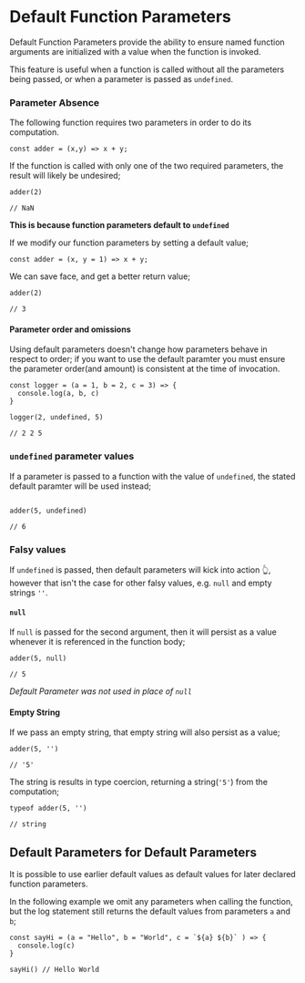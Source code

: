 # Default Function Parameters

Default Function Parameters provide the ability to ensure named function arguments are initialized with a value when the function is invoked.

This feature is useful when a function is called without all the parameters being passed, or when a parameter is passed as `undefined`.

### Parameter Absence

The following function requires two parameters in order to do its computation.

```
const adder = (x,y) => x + y;

```

If the function is called with only one of the two required parameters, the result will likely be undesired;

```
adder(2)

// NaN
```

**This is because function parameters default to `undefined`**

If we modify our function parameters by setting a default value;

```
const adder = (x, y = 1) => x + y;

```

We can save face, and get a better return value;

```
adder(2)

// 3
```

#### Parameter order and omissions

Using default parameters doesn't change how parameters behave in respect to order; if you want to use the default paramter you must ensure the parameter order(and amount) is consistent at the time of invocation.

```
const logger = (a = 1, b = 2, c = 3) => {
  console.log(a, b, c)
}

logger(2, undefined, 5)

// 2 2 5
```

### `undefined` parameter values

If a parameter is passed to a function with the value of `undefined`, the stated default paramter will be used instead;

```

adder(5, undefined)

// 6

```

### Falsy values

If `undefined` is passed, then default parameters will kick into action 👆, however that isn't the case for other falsy values, e.g. `null` and empty strings `''`.

#### `null`

If `null` is passed for the second argument, then it will persist as a value whenever it is referenced in the function body;

```
adder(5, null)

// 5

```

_Default Parameter was not used in place of `null`_

#### Empty String

If we pass an empty string, that empty string will also persist as a value;

```
adder(5, '')

// '5'
```

The string is results in type coercion, returning a string(`'5'`) from the computation;

```
typeof adder(5, '')

// string

```

## Default Parameters for Default Parameters

It is possible to use earlier default values as default values for later declared function parameters.

In the following example we omit any parameters when calling the function, but the log statement still returns the default values from parameters `a` and `b`;

```
const sayHi = (a = "Hello", b = "World", c = `${a} ${b}` ) => {
  console.log(c)
}

sayHi() // Hello World
```
